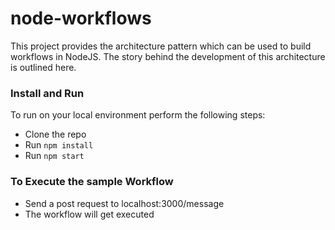 # node-workflows
This project provides the architecture pattern which can be used to build workflows in NodeJS.
The story behind the development of this architecture is outlined here.

### Install and Run
To run on your local environment perform the following steps:
- Clone the repo
- Run `npm install`
- Run `npm start`

### To Execute the sample Workflow
- Send a post request to localhost:3000/message
- The workflow will get executed
